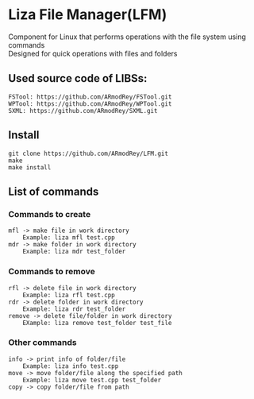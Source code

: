 # Liza File Manager(LFM) 

Component for Linux that performs operations with the file system using commands <br/>
Designed for quick operations with files and folders<br/>

## Used source code of LIBSs:
    FSTool: https://github.com/ARmodRey/FSTool.git
    WPTool: https://github.com/ARmodRey/WPTool.git
    SXML: https://github.com/ARmodRey/SXML.git
    
## Install
    git clone https://github.com/ARmodRey/LFM.git
    make
    make install

## List of commands

### Commands to create
    mfl -> make file in work directory 
        Example: liza mfl test.cpp
    mdr -> make folder in work directory
        Example: liza mdr test_folder
### Commands to remove
    rfl -> delete file in work directory
        Example: liza rfl test.cpp
    rdr -> delete folder in work directory
        Example: liza rdr test_folder
    remove -> delete file/folder in work directory
        EXample: liza remove test_folder test_file
### Other commands
    info -> print info of folder/file
        Example: liza info test.cpp
    move -> move folder/file along the specified path
        Example: liza move test.cpp test_folder
    copy -> copy folder/file from path
    
